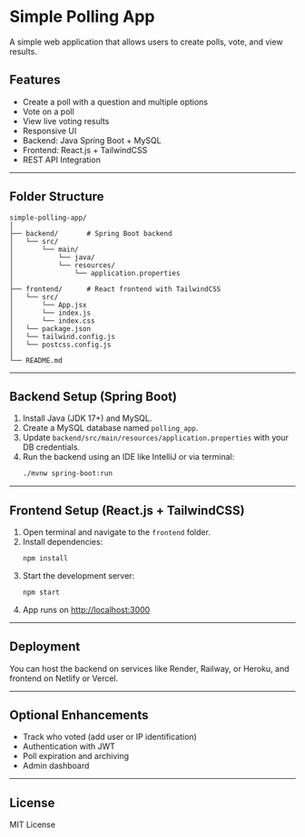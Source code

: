 # Simple Polling App

A simple web application that allows users to create polls, vote, and view results.

## Features

- Create a poll with a question and multiple options
- Vote on a poll
- View live voting results
- Responsive UI 
- Backend: Java Spring Boot + MySQL
- Frontend: React.js + TailwindCSS
- REST API Integration

---

## Folder Structure

```
simple-polling-app/
│
├── backend/       # Spring Boot backend
│   └── src/
│       └── main/
│           └── java/
│           └── resources/
│               └── application.properties
│
├── frontend/      # React frontend with TailwindCSS
│   └── src/
│       └── App.jsx
│       └── index.js
│       └── index.css
│   └── package.json
│   └── tailwind.config.js
│   └── postcss.config.js
│
└── README.md
```

---

## Backend Setup (Spring Boot)

1. Install Java (JDK 17+) and MySQL.
2. Create a MySQL database named `polling_app`.
3. Update `backend/src/main/resources/application.properties` with your DB credentials.
4. Run the backend using an IDE like IntelliJ or via terminal:
    ```bash
    ./mvnw spring-boot:run
    ```

---

## Frontend Setup (React.js + TailwindCSS)

1. Open terminal and navigate to the `frontend` folder.
2. Install dependencies:
    ```bash
    npm install
    ```
3. Start the development server:
    ```bash
    npm start
    ```
4. App runs on [http://localhost:3000](http://localhost:3000)

---

## Deployment

You can host the backend on services like Render, Railway, or Heroku, and frontend on Netlify or Vercel.

---

## Optional Enhancements

- Track who voted (add user or IP identification)
- Authentication with JWT
- Poll expiration and archiving
- Admin dashboard

---

## License

MIT License

